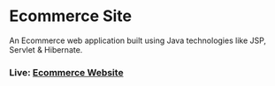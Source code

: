 # Ecommerce Site
An Ecommerce web application built using Java technologies like JSP, Servlet &amp; Hibernate.

### Live: [Ecommerce Website](http://65.0.13.175:8080/ecommerce/)
